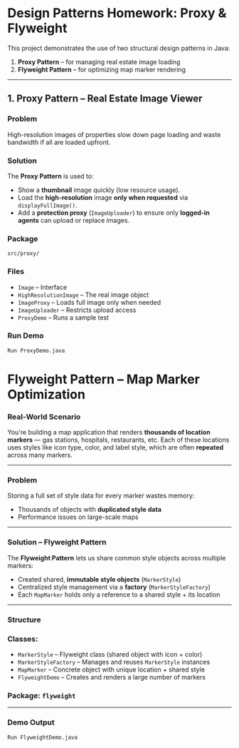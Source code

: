 # Design Patterns Homework: Proxy & Flyweight

This project demonstrates the use of two structural design patterns in Java:

1. **Proxy Pattern** – for managing real estate image loading
2. **Flyweight Pattern** – for optimizing map marker rendering

---

## 1. Proxy Pattern – Real Estate Image Viewer

### Problem
High-resolution images of properties slow down page loading and waste bandwidth if all are loaded upfront.

### Solution
The **Proxy Pattern** is used to:
- Show a **thumbnail** image quickly (low resource usage).
- Load the **high-resolution** image **only when requested** via `displayFullImage()`.
- Add a **protection proxy** (`ImageUploader`) to ensure only **logged-in agents** can upload or replace images.

### Package
`src/proxy/`

### Files
- `Image` – Interface
- `HighResolutionImage` – The real image object
- `ImageProxy` – Loads full image only when needed
- `ImageUploader` – Restricts upload access
- `ProxyDemo` – Runs a sample test

### Run Demo
```bash
Run ProxyDemo.java
```

# Flyweight Pattern – Map Marker Optimization

### Real-World Scenario
You're building a map application that renders **thousands of location markers** — gas stations, hospitals, restaurants, etc. Each of these locations uses styles like icon type, color, and label style, which are often **repeated** across many markers.

---

### Problem
Storing a full set of style data for every marker wastes memory:
- Thousands of objects with **duplicated style data**
- Performance issues on large-scale maps

---

### Solution – Flyweight Pattern
The **Flyweight Pattern** lets us share common style objects across multiple markers:
- Created shared, **immutable style objects** (`MarkerStyle`)
- Centralized style management via a **factory** (`MarkerStyleFactory`)
- Each `MapMarker` holds only a reference to a shared style + its location

---

### Structure

### Classes:
- `MarkerStyle` – Flyweight class (shared object with icon + color)
- `MarkerStyleFactory` – Manages and reuses `MarkerStyle` instances
- `MapMarker` – Concrete object with unique location + shared style
- `FlyweightDemo` – Creates and renders a large number of markers

### Package: `flyweight`

---

### Demo Output
```bash
Run FlyweightDemo.java

